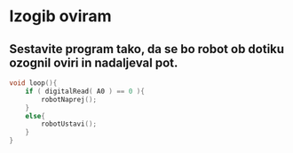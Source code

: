# Izogib oviram

## Sestavite program tako, da se bo robot ob dotiku ozognil oviri in nadaljeval pot.

```cpp
void loop(){
    if ( digitalRead( A0 ) == 0 ){
        robotNaprej();
    }
    else{
        robotUstavi();
    }
}
```


